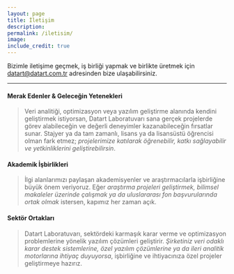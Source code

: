 ```yaml
---
layout: page
title: İletişim
description: 
permalink: /iletisim/
image:
include_credit: true
---
```

<p class="iletisim-yazi">
Bizimle iletişime geçmek, iş birliği yapmak ve birlikte üretmek için 
<a href="mailto:datart@datart.com.tr">datart@datart.com.tr</a> adresinden bize ulaşabilirsiniz.
</p>

---

#### Merak Edenler & Geleceğin Yetenekleri
> Veri analitiği, optimizasyon veya yazılım geliştirme alanında kendini geliştirmek istiyorsan, Datart Laboratuvarı sana gerçek projelerde görev alabileceğin ve değerli deneyimler kazanabileceğin fırsatlar sunar. Stajyer ya da tam zamanlı, lisans ya da lisansüstü öğrencisi olman fark etmez; *projelerimize katılarak öğrenebilir, katkı sağlayabilir ve yetkinliklerini geliştirebilirsin*.

#### Akademik İşbirlikleri
> İlgi alanlarımızı paylaşan akademisyenler ve araştırmacılarla işbirliğine büyük önem veriyoruz. Eğer *araştırma projeleri geliştirmek, bilimsel makaleler üzerinde çalışmak ya da uluslararası fon başvurularında ortak olmak* istersen, kapımız her zaman açık.

#### Sektör Ortakları
> Datart Laboratuvarı, sektördeki karmaşık karar verme ve optimizasyon problemlerine yönelik yazılım çözümleri geliştirir. *Şirketiniz veri odaklı karar destek sistemlerine, özel yazılım çözümlerine ya da ileri analitik motorlarına ihtiyaç duyuyorsa*, işbirliğine ve ihtiyacınıza özel projeler geliştirmeye hazırız. 
